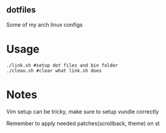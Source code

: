 ## dotfiles

Some of my arch linux configs

# Usage

```
./link.sh #setup dot files and bin folder
./clean.sh #clear what link.sh does
```

# Notes

Vim setup can be tricky, make sure to setup vundle correctly

Remember to apply needed patches(scrollback, theme) on st
